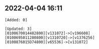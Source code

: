 ## 2022-04-04 16:11
```
[Added: 0]

[Updated: 3]
[0100670014482800][v131072]->[v196608]
[0100695011280800][v1310720]->[v1376256]
[0100876015D74800][v65536]->[v131072]
```
